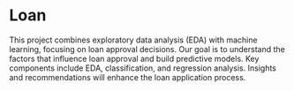 # Loan
This project combines exploratory data analysis (EDA) with machine learning, focusing on loan approval decisions. Our goal is to understand the factors that influence loan approval and build predictive models. Key components include EDA, classification, and regression analysis. Insights and recommendations will enhance the loan application process.
